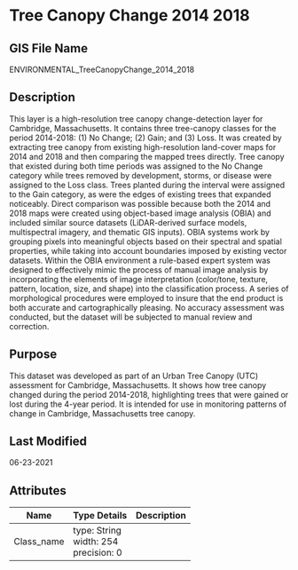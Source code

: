 # Tree Canopy Change 2014 2018
## GIS File Name
ENVIRONMENTAL_TreeCanopyChange_2014_2018
## Description
<DIV STYLE="text-align:Left;"><DIV><DIV><P><SPAN>This layer is a high-resolution tree canopy change-detection layer for Cambridge, Massachusetts. It contains three tree-canopy classes for the period 2014-2018: (1) No Change; (2) Gain; and (3) Loss. It was created by extracting tree canopy from existing high-resolution land-cover maps for 2014 and 2018 and then comparing the mapped trees directly. Tree canopy that existed during both time periods was assigned to the No Change category while trees removed by development, storms, or disease were assigned to the Loss class. Trees planted during the interval were assigned to the Gain category, as were the edges of existing trees that expanded noticeably. Direct comparison was possible because both the 2014 and 2018 maps were created using object-based image analysis (OBIA) and included similar source datasets (LiDAR-derived surface models, multispectral imagery, and thematic GIS inputs). OBIA systems work by grouping pixels into meaningful objects based on their spectral and spatial properties, while taking into account boundaries imposed by existing vector datasets. Within the OBIA environment a rule-based expert system was designed to effectively mimic the process of manual image analysis by incorporating the elements of image interpretation (color/tone, texture, pattern, location, size, and shape) into the classification process. A series of morphological procedures were employed to insure that the end product is both accurate and cartographically pleasing. No accuracy assessment was conducted, but the dataset will be subjected to manual review and correction.</SPAN></P></DIV></DIV></DIV>

## Purpose
This dataset was developed as part of an Urban Tree Canopy (UTC) assessment for Cambridge, Massachusetts. It shows how tree canopy changed during the period 2014-2018, highlighting trees that were gained or lost during the 4-year period.  It is intended for use in monitoring patterns of change in Cambridge, Massachusetts tree canopy.
## Last Modified
06-23-2021
## Attributes
|Name|Type Details|Description|
|----|------------|-----------|
|Class_name|type: String<br/>width: 254<br/>precision: 0||

